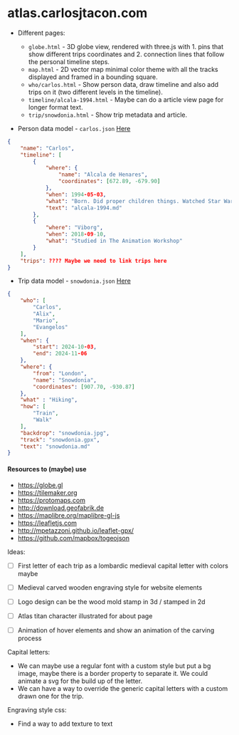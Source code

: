 # atlas.carlosjtacon.com

- Different pages:
    - `globe.html` - 3D globe view, rendered with three.js with 1. pins that show different trips coordinates and 2. connection lines that follow the personal timeline steps.
    - `map.html` - 2D vector map minimal color theme with all the tracks displayed and framed in a bounding square.
    - `who/carlos.html` - Show person data, draw timeline and also add trips on it (two different levels in the timeline).
    - `timeline/alcala-1994.html` - Maybe can do a article view page for longer format text.
    - `trip/snowdonia.html` - Show trip metadata and article.


- Person data model - `carlos.json` [Here](_people/readme.md)
```json
{
    "name": "Carlos",
    "timeline": [
        {
            "where": {
                "name": "Alcala de Henares",
                "coordinates": [672.89, -679.90]
            },
            "when": 1994-05-03,
            "what": "Born. Did proper children things. Watched Star Wars in VHS",
            "text": "alcala-1994.md"
        },
        {
            "where": "Viborg",
            "when": 2018-09-10,
            "what": "Studied in The Animation Workshop"
        }
    ],
    "trips": ???? Maybe we need to link trips here
}
```

- Trip data model - `snowdonia.json` [Here](_posts/trips/readme.md)
```json
{
    "who": [
        "Carlos",
        "Alix", 
        "Mario", 
        "Evangelos"
    ],
    "when": {
        "start": 2024-10-03,  
        "end": 2024-11-06
    },
    "where": {
        "from": "London",
        "name": "Snowdonia",
        "coordinates": [907.70, -930.87]
    },
    "what" : "Hiking",
    "how": [
        "Train",
        "Walk"
    ],
    "backdrop": "snowdonia.jpg",
    "track": "snowdonia.gpx",
    "text": "snowdonia.md"
}
```


#### Resources to (maybe) use

- https://globe.gl
- https://tilemaker.org
- https://protomaps.com
- http://download.geofabrik.de
- https://maplibre.org/maplibre-gl-js
- https://leafletjs.com
- http://mpetazzoni.github.io/leaflet-gpx/
- https://github.com/mapbox/togeojson


Ideas:
- [ ] First letter of each trip as a lombardic medieval capital letter with colors maybe
- [ ] Medieval carved wooden engraving style for website elements
- [ ] Logo design can be the wood mold stamp in 3d / stamped in 2d
- [ ] Atlas titan character illustrated for about page
- [ ] Animation of hover elements and show an animation of the carving process


Capital letters:
- We can maybe use a regular font with a custom style but put a bg image, maybe there is a border property to separate it. We could animate a svg for the build up of the letter.
- We can have a way to override the generic capital letters with a custom drawn one for the trip.

Engraving style css:
- Find a way to add texture to text